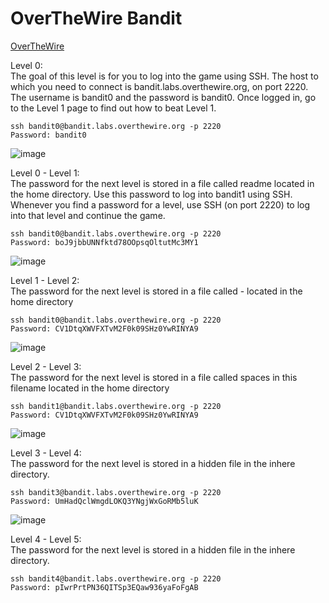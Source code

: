 # OverTheWire Bandit

[OverTheWire](http://overthewire.org/wargames/bandit)

Level 0:
<br>
The goal of this level is for you to log into the game using SSH. The host to which you need to connect is bandit.labs.overthewire.org, on port 2220. The username is bandit0 and the password is bandit0. Once logged in, go to the Level 1 page to find out how to beat Level 1.
```
ssh bandit0@bandit.labs.overthewire.org -p 2220
Password: bandit0
```
![image](https://user-images.githubusercontent.com/47408756/129326145-3e736463-2e7f-45e8-8bc6-e532c2a5e2d0.png)


Level 0 - Level 1:
<br>
The password for the next level is stored in a file called readme located in the home directory. Use this password to log into bandit1 using SSH. Whenever you find a password for a level, use SSH (on port 2220) to log into that level and continue the game.
```
ssh bandit0@bandit.labs.overthewire.org -p 2220
Password: boJ9jbbUNNfktd78OOpsqOltutMc3MY1
```
![image](https://user-images.githubusercontent.com/47408756/129327009-be170199-084b-426d-b77c-b9caf032f2aa.png)

Level 1 - Level 2:
<br>
The password for the next level is stored in a file called - located in the home directory
```
ssh bandit0@bandit.labs.overthewire.org -p 2220
Password: CV1DtqXWVFXTvM2F0k09SHz0YwRINYA9
```
![image](https://user-images.githubusercontent.com/47408756/129328159-8f3b498d-a2d0-4860-af10-ef801cc0d306.png)

Level 2 - Level 3:
<br>
The password for the next level is stored in a file called spaces in this filename located in the home directory
```
ssh bandit1@bandit.labs.overthewire.org -p 2220
Password: CV1DtqXWVFXTvM2F0k09SHz0YwRINYA9
```
![image](https://user-images.githubusercontent.com/47408756/129329018-7a4cb1c2-005a-4b89-86d8-7eee931b1d4d.png)

Level 3 - Level 4:
<br>
The password for the next level is stored in a hidden file in the inhere directory.
```
ssh bandit3@bandit.labs.overthewire.org -p 2220
Password: UmHadQclWmgdLOKQ3YNgjWxGoRMb5luK
```
![image](https://user-images.githubusercontent.com/47408756/129329450-94e02aab-db93-4e4d-ad9f-2ef0a6eabb34.png)

Level 4 - Level 5:
<br>
The password for the next level is stored in a hidden file in the inhere directory.
```
ssh bandit4@bandit.labs.overthewire.org -p 2220
Password: pIwrPrtPN36QITSp3EQaw936yaFoFgAB
```
